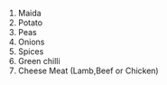 1) Maida
2) Potato
3) Peas
4) Onions
5) Spices
6) Green chilli
7) Cheese Meat (Lamb,Beef or Chicken)

